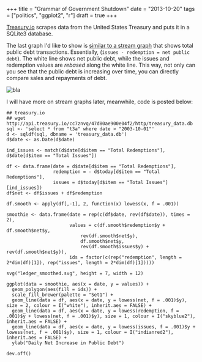 +++
title = "Grammar of Government Shutdown"
date = "2013-10-20"
tags = ["politics", "ggplot2", "r"]
draft = true
+++


[Treasury.io](https://github.com/csvsoundsystem/federal-treasury-api/wiki/Treasury.io-Data-Dictionary#wiki-table3a) scrapes data from the United States Treasury and puts it in a SQLite3 database.


The last graph I'd like to show is [similar to a stream graph](http://www.nytimes.com/interactive/2008/02/23/movies/20080223_REVENUE_GRAPHIC.html?_r=0) that shows total public debt transactions. Essentially, (```issues - redemption = net public debt```). The white line shows net public debt, while the issues and redemption values are *rebased* along the white line. This way, not only can you see that the public debt is increasing over time, you can directly compare sales and repayments of debt.

![bla](../../images/ledger_smoothed.svg)

I will have more on stream graphs later, meanwhile, code is posted below:

	## treasury.io
	## wget http://api.treasury.io/cc7znvq/47d80ae900e04f2/http/treasury_data.db
	sql <- 'select * from "t3a" where date > "2003-10-01"'
	d <- sqldf(sql, dbname = 'treasury_data.db')
	d$date <- as.Date(d$date)

	ind_issues <- match(d$date[d$item == "Total Redemptions"], d$date[d$item == "Total Issues"])

	df <- data.frame(date = d$date[d$item == "Total Redemptions"],
	                 redemption = - d$today[d$item == "Total Redemptions"],
	                 issues = d$today[d$item == "Total Issues"][ind_issues])
	df$net <- df$issues + df$redemption

	df.smooth <- apply(df[,-1], 2, function(x) lowess(x, f = .001))

	smoothie <- data.frame(date = rep(c(df$date, rev(df$date)), times = 2),
	                       values = c(df.smooth$redemption$y + df.smooth$net$y,
	                           rev(df.smooth$net$y),
	                           df.smooth$net$y,
	                           rev(df.smooth$issues$y) + rev(df.smooth$net$y)),
	                       ids = factor(c(rep("redemption", length = 2*dim(df)[1]), rep("issues", length = 2*dim(df)[1]))))

	svg("ledger_smoothed.svg", height = 7, width = 12)

	ggplot(data = smoothie, aes(x = date, y = values)) +
	  geom_polygon(aes(fill = ids)) +
	  scale_fill_brewer(palette = "Set1") +
	  geom_line(data = df, aes(x = date, y = lowess(net, f = .001)$y), size = 2, colour = I("white"), inherit.aes = FALSE) +
	  geom_line(data = df, aes(x = date, y = lowess(redemption, f = .001)$y + lowess(net, f = .001)$y), size = 1, colour = I("skyblue2"), inherit.aes = FALSE) +
	  geom_line(data = df, aes(x = date, y = lowess(issues, f = .001)$y + lowess(net, f = .001)$y), size = 1, colour = I("indianred2"), inherit.aes = FALSE) +
	  ylab("Daily Net Increase in Public Debt")

	dev.off()


